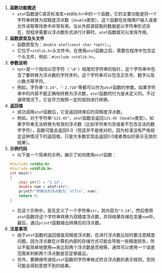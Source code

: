 1. **函数功能概述**
   - `atof`函数是C语言标准库<stdlib.h>中的一个函数，它的主要功能是将一个字符串转换为双精度浮点数（`double`类型）。这个函数在处理用户输入或者文件读取等场景中非常有用，当从外部源获取的数据是以字符串形式存在，但程序需要以浮点数形式进行计算时，`atof`函数就可以发挥作用。
2. **函数原型及头文件**
   - 函数原型为：`double atof(const char *nptr);`。
   - 它位于`<stdlib.h>`头文件中。在使用`atof`函数之前，需要在程序中包含这个头文件，例如：`#include <stdlib.h>`。
3. **参数说明**
   - `nptr`是一个指向以空字符（`'\0'`）结尾的字符串的指针，这个字符串中包含了要转换为浮点数的字符序列。这个字符串可以包含正负号、数字以及小数点等字符。
   - 例如，字符串`"3.14"`、`"-2.718"`等都可以作为`atof`函数的参数。如果字符串中的内容不能正确地转换为浮点数，`atof`函数的行为是未定义的。不过通常情况下，它会尽力按照一定的规则进行转换。
4. **返回值**
   - 成功调用`atof`函数后，它会返回转换后的双精度浮点数。
   - 例如，对于字符串`"123.45"`，`atof`函数会返回`123.45`（`double`类型）。如果字符串无法转换为有效的浮点数（比如字符串为空或者不包含合法的数字字符），函数可能会返回0.0（但这并不是绝对的，因为标准没有严格规定这种情况下的返回值，只是大多数实现会返回0.0或者类似的表示无效的结果）。
5. **示例代码**
   - 以下是一个简单的示例，展示了如何使用`atof`函数：
   ```c
   #include <stdio.h>
   #include <stdlib.h>
   int main()
   {
       char str[] = "3.14";
       double num = atof(str);
       printf("转换后的浮点数为: %lf\n", num);
       return 0;
   }
   ```
   - 在这个示例中，首先定义了一个字符串`str`，其内容为`"3.14"`。然后使用`atof`函数将这个字符串转换为双精度浮点数，并将结果存储在变量`num`中。最后，通过`printf`函数输出转换后的浮点数。
6. **注意事项**
   - 由于`atof`函数的返回值是双精度浮点数，在进行浮点数比较时要注意精度问题。因为浮点数在计算机内部的存储方式可能会导致一些精度损失，所以不能简单地使用`==`来比较两个浮点数是否相等，通常可以使用一个误差范围来判断两个浮点数是否足够接近。
   - 另外，要确保传递给`atof`函数的字符串格式符合浮点数的表示规则，否则可能会得到意想不到的结果。
